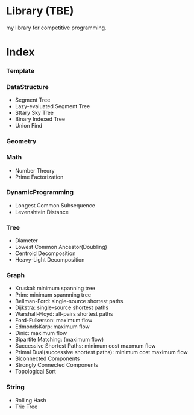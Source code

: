 Library (TBE)
===
my library for competitive programming.

Index
===
### Template

### DataStructure

- Segment Tree
- Lazy-evaluated Segment Tree
- Sttary Sky Tree
- Binary Indexed Tree
- Union Find

### Geometry

### Math

- Number Theory
- Prime Factorization

### DynamicProgramming

- Longest Common Subsequence
- Levenshtein Distance

### Tree

- Diameter
- Lowest Common Ancestor(Doubling)
- Centroid Decomposition
- Heavy-Light Decomposition

### Graph

- Kruskal: minimum spanning tree
- Prim: minimum spannning tree
- Bellman-Ford: single-source shortest paths
- Dijkstra: single-source shortest paths
- Warshall-Floyd: all-pairs shortest paths
- Ford-Fulkerson: maximum flow
- EdmondsKarp: maximum flow
- Dinic: maximum flow
- Bipartite Matching: (maximum flow)
- Successive Shortest Paths: minimum cost maxmum flow
- Primal Dual(successive shortest paths): minimum cost maximum flow
- Biconnected Components
- Strongly Connected Components
- Topological Sort

### String

- Rolling Hash
- Trie Tree
